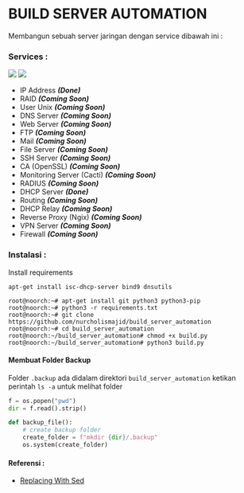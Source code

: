 # BUILD SERVER AUTOMATION
Membangun sebuah server jaringan dengan service dibawah ini :
### Services :
<a href="#"><img src="https://img.shields.io/badge/Debian9-Server-_.svg?logo=debian"></a>
<a href="#"><img src="https://img.shields.io/badge/Bash-SHELL-_.svg?logo=terminal"></a>

- IP Address <i>**(Done)**</i>
- RAID <i>**(Coming Soon)**</i>
- User Unix <i>**(Coming Soon)**</i>
- DNS Server <i>**(Coming Soon)**</i>
- Web Server <i>**(Coming Soon)**</i>
- FTP <i>**(Coming Soon)**</i>
- Mail <i>**(Coming Soon)**</i>
- File Server <i>**(Coming Soon)**</i>
- SSH Server <i>**(Coming Soon)**</i>
- CA (OpenSSL) <i>**(Coming Soon)**</i>
- Monitoring Server (Cacti) <i>**(Coming Soon)**</i>
- RADIUS <i>**(Coming Soon)**</i>
- DHCP Server <i>**(Done)**</i>
- Routing <i>**(Coming Soon)**</i>
- DHCP Relay <i>**(Coming Soon)**</i>
- Reverse Proxy (Ngix) <i>**(Coming Soon)**</i>
- VPN Server <i>**(Coming Soon)**</i>
- Firewall <i>**(Coming Soon)**</i>

### Instalasi :

Install requirements

```Shell
apt-get install isc-dhcp-server bind9 dnsutils
```
```Shell
root@noorch:~# apt-get install git python3 python3-pip
root@noorch:~# python3 -r requirements.txt
root@noorch:~# git clone https://github.com/nurcholismajid/build_server_automation
root@noorch:~# cd build_server_automation
root@noorch:~/build_server_automation# chmod +x build.py
root@noorch:~/build_server_automation# python3 build.py
```

#### Membuat Folder Backup

Folder `.backup` ada didalam direktori `build_server_automation` ketikan perintah `ls -a` untuk melihat folder

```Python
f = os.popen("pwd")
dir = f.read().strip()

def backup_file():
    # create backup folder
    create_folder = f"mkdir {dir}/.backup"
    os.system(create_folder)
```

#### Referensi :
- [Replacing With Sed](https://unix.stackexchange.com/questions/70878/replacing-string-based-on-line-number)